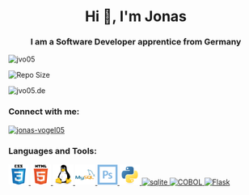 <h1 align="center">Hi 👋, I'm Jonas</h1>
<h3 align="center">I am a Software Developer apprentice from Germany</h3>

<p align="left"> <img src="https://komarev.com/ghpvc/?username=jvo05&label=Profile%20views&color=b10eb4&style=flat" alt="jvo05" /> </p><p align="left"> <img src="https://img.shields.io/github/repo-size/mariojacob/z-downloads" alt="Repo Size" /> </p><p align="left"> <img src="https://betteruptime.com/status-badges/v1/monitor/k2ej.svg" alt="jvo05.de" /> </p>

<h3 align="left">Connect with me:</h3>
<p align="left">
<a href="https://linkedin.com/in/jonas-vogel05" target="blank"><img align="center" src="https://raw.githubusercontent.com/rahuldkjain/github-profile-readme-generator/master/src/images/icons/Social/linked-in-alt.svg" alt="jonas-vogel05" height="30" width="40" /></a>
</p>

<h3 align="left">Languages and Tools:</h3>
<p align="left"> <a href="https://www.w3schools.com/css/" target="_blank" rel="noreferrer"> <img src="https://raw.githubusercontent.com/devicons/devicon/master/icons/css3/css3-original-wordmark.svg" alt="css3" width="40" height="40"/> </a> <a href="https://www.w3.org/html/" target="_blank" rel="noreferrer"> <img src="https://raw.githubusercontent.com/devicons/devicon/master/icons/html5/html5-original-wordmark.svg" alt="html5" width="40" height="40"/> </a> <a href="https://www.linux.org/" target="_blank" rel="noreferrer"> <img src="https://raw.githubusercontent.com/devicons/devicon/master/icons/linux/linux-original.svg" alt="linux" width="40" height="40"/> </a> <a href="https://www.mysql.com/" target="_blank" rel="noreferrer"> <img src="https://raw.githubusercontent.com/devicons/devicon/master/icons/mysql/mysql-original-wordmark.svg" alt="mysql" width="40" height="40"/> </a> <a href="https://www.photoshop.com/en" target="_blank" rel="noreferrer"> <img src="https://raw.githubusercontent.com/devicons/devicon/master/icons/photoshop/photoshop-line.svg" alt="photoshop" width="40" height="40"/> </a> <a href="https://www.python.org" target="_blank" rel="noreferrer"> <img src="https://raw.githubusercontent.com/devicons/devicon/master/icons/python/python-original.svg" alt="python" width="40" height="40"/> </a> <a href="https://www.sqlite.org/" target="_blank" rel="noreferrer"> <img src="https://www.vectorlogo.zone/logos/sqlite/sqlite-icon.svg" alt="sqlite" width="40" height="40"/> </a> <a href="https://www.ibm.com/" target="_blank" rel="noreferrer"> <img src="https://devskiller.com/wp-content/plugins/devskiller-catalog/assets/images/skills/cobol.png?022172ea" alt="COBOL" width="40" height="40"/> </a> <a href="" target="_blank" rel="noreferrer"> <img src="https://upload.wikimedia.org/wikipedia/commons/thumb/3/3c/Flask_logo.svg/460px-Flask_logo.svg.png" alt="Flask" width="40" height="40"/> </a> </p>
